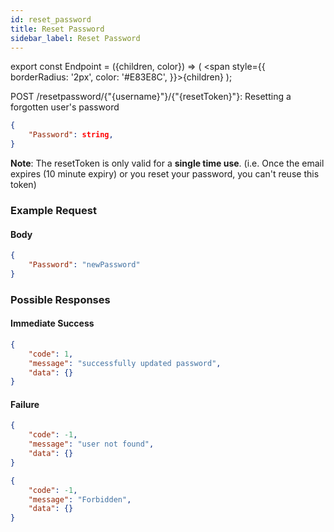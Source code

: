 ```yaml
---
id: reset_password
title: Reset Password
sidebar_label: Reset Password
---
```


export const Endpoint = ({children, color}) => ( <span style={{
      borderRadius: '2px',
      color: '#E83E8C',
    }}>{children}</span> );

<Endpoint>POST /resetpassword/{"{username}"}/{"{resetToken}"}</Endpoint>: Resetting a forgotten user's password

```json
{
    "Password": string,
}
```
**Note**: The resetToken is only valid for a **single time use**. (i.e. Once the email expires (10 minute expiry) or you reset your password, you can't reuse this token)

### Example Request
#### Body
```json
{
    "Password": "newPassword"
}
```
### Possible Responses
#### Immediate Success
```json
{
	"code": 1,
	"message": "successfully updated password",
	"data": {}
}
```
#### Failure
```json
{
	"code": -1,
	"message": "user not found",
	"data": {}
}
```
```json
{
	"code": -1,
	"message": "Forbidden",
	"data": {}
}
```

